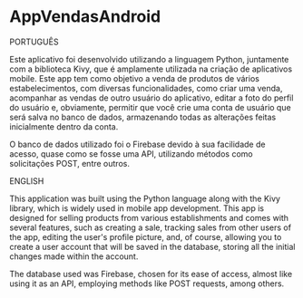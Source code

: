 # AppVendasAndroid

PORTUGUÊS 

Este aplicativo foi desenvolvido utilizando a linguagem Python, juntamente com a biblioteca Kivy, que é amplamente utilizada na criação de aplicativos mobile. Este app tem como objetivo a venda de produtos de vários estabelecimentos, com diversas funcionalidades, como criar uma venda, acompanhar as vendas de outro usuário do aplicativo, editar a foto do perfil do usuário e, obviamente, permitir que você crie uma conta de usuário que será salva no banco de dados, armazenando todas as alterações feitas inicialmente dentro da conta.

O banco de dados utilizado foi o Firebase devido à sua facilidade de acesso, quase como se fosse uma API, utilizando métodos como solicitações POST, entre outros.

ENGLISH

This application was built using the Python language along with the Kivy library, which is widely used in mobile app development. This app is designed for selling products from various establishments and comes with several features, such as creating a sale, tracking sales from other users of the app, editing the user's profile picture, and, of course, allowing you to create a user account that will be saved in the database, storing all the initial changes made within the account.

The database used was Firebase, chosen for its ease of access, almost like using it as an API, employing methods like POST requests, among others.
